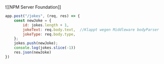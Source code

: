 ![[NPM Server Foundation]]

```JavaScript
app.post("/jokes", (req, res) => {
	const newJoke = {
		id: jokes.length + 1,
		jokeText: req.body.text,  //Klappt wegen Middleware bodyParser
		jokeType: req.body.type,
	};
	jokes.push(newJoke);
	console.log(jokes.slice(-1))
	res.json(newJoke)
})
```